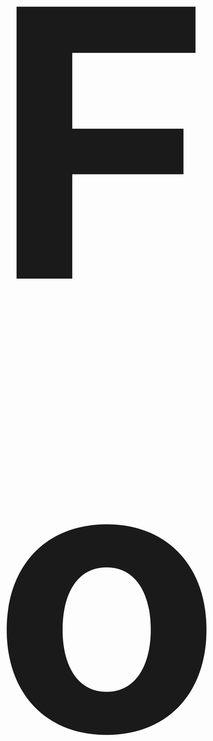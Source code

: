 <div align=center style="font-size: 500px;">
  
# Fortnite Tinfoil Shop
Tinfoil shop is made by: WhyCron and Secret1337 
  
</div>

# How do I utilize these in-game?
You will need additional mods and patches in order to connect to a backend and play matches using these builds. You can find all the required patches, as well as a 24/7 hosted backend in our community's [Discord server.](https://discord.gg/j8s8TH5QH4)

# Disclaimer
Fortnite was released for the Nintendo Switch on June 12th, 2018 during Chapter 1 Season 4. With that in mind, there are no earlier builds for the console prior to Season 4 (4.4.0) that have been released to the public.

# Credits
Hosted by [Blk](https://github.com/simplyblk)
Builds by: [ItzTendo (Lintu)](https://github.com/IzTendo)
Builds are taken from [Here](https://github.com/IzTendo/FortniteSwitchBuilds)
